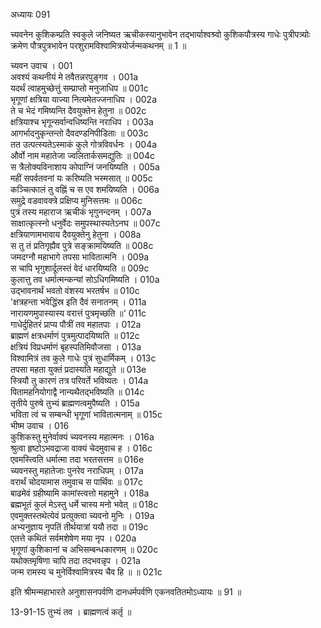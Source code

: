 अध्यायः 091

च्यवनेन कुशिकम्प्रति स्वकुले जनिष्यत ऋचीकस्यानुभावेन तद्भार्याश्वश्र्वो कुशिकपौत्रस्य गाधेः पुत्रीपत्र्योः क्रमेण पौत्रपुत्रभावेन परशुरामविश्वामित्रयोर्जन्मकथनम् ॥ 1 ॥

च्यवन उवाच ।	001  
अवश्यं कथनीयं मे तवैतन्नरपुङ्गव ।	001a  
यदर्थं त्वाहमुच्छेत्तुं सम्प्राप्तो मनुजाधिप ॥	001c  
भृगूणां क्षत्रिया याज्या नित्यमेतज्जनाधिप ।	002a  
ते च भेदं गमिष्यन्ति दैवयुक्तेन हेतुना ॥	002c  
क्षत्रियाश्च भृगून्सर्वान्वधिष्यन्ति नराधिप ।	003a  
आगर्भादनुकृन्तन्तो दैवदण्डनिपीडिताः ॥	003c  
तत उत्पत्स्यतेऽस्माकं कुले गोत्रविवर्धनः ।	004a  
और्वो नाम महातेजा ज्वलितार्कसमद्युतिः ॥	004c  
स त्रैलोक्यविनाशाय कोपाग्निं जनयिष्यति ।	005a  
महीं सपर्वतवनां यः करिष्यति भस्मसात् ॥	005c  
कञ्चित्कालं तु वह्निं च स एव शमयिष्यति ।	006a  
समुद्रे वडवावक्त्रे प्रक्षिप्य मुनिसत्तमः ॥	006c  
पुत्रं तस्य महाराज ऋचीकं भृगुनन्दनम् ।	007a  
साक्षात्कृत्स्नो धनुर्वेदः समुपस्थास्यतेऽनघ ॥	007c  
क्षत्रियाणामभावाय दैवयुक्तेनु हेतुना ।	008a  
स तु तं प्रतिगृह्यैव पुत्रे सङ्क्रामयिष्यति ॥	008c  
जमदग्नौ महाभागे तपसा भावितात्मनि ।	009a  
स चापि भृगुशार्दूलस्तं वेदं धारयिष्यति ॥	009c  
कुलात्तु तव धर्मात्मन्कन्यां सोऽधिगमिष्यति ।	010a  
उद्भावनार्थं भवतो वंशस्य भरतर्षभ ॥	010c  
\'क्षत्रहन्ता भवेद्धिंस्र इति दैवं सनातनम् ।	011a  
नारायणमुपास्यास्य वरात्तं पुत्रमृच्छति ॥\'	011c  
गाधेर्दुहितरं प्राप्य पौत्रीं तव महातपाः ।	012a  
ब्राह्मणं क्षत्रधर्माणं पुत्रमुत्पादयिष्यति ॥	012c  
क्षत्रियं विप्रधर्माणं बृहस्पतिमिवौजसा ।	013a  
विश्वामित्रं तव कुले गाधेः पुत्रं सुधार्मिकम् ।	013c  
तपसा महता युक्तं प्रदास्यति महाद्युते ॥	013e  
स्त्रियौ तु कारणं तत्र परिवर्ते भविष्यतः ।	014a  
पितामहनियोगाद्वै नान्यथैतद्भविष्यति ॥	014c  
तृतीये पुरुषे तुभ्यं ब्राह्मणत्वमुपैष्यति ।	015a  
भविता त्वं च सम्बन्धी भृगूणां भावितात्मनाम् ॥	015c  
भीष्म उवाच ।	016  
कुशिकस्तु मुनेर्वाक्यं च्यवनस्य महात्मनः ।	016a  
श्रुत्वा हृष्टोऽभवद्राजा वाक्यं चेदमुवाच ह ।	016c  
एवमस्त्विति धर्मात्मा तदा भरतसत्तम ॥	016e  
च्यवनस्तु महातेजाः पुनरेव नराधिपम् ।	017a  
वरार्थं चोदयामास तमुवाच स पार्थिवः ॥	017c  
बाढमेवं ग्रहीष्यामि कामांस्त्वत्तो महामुने ।	018a  
ब्रह्मभूतं कुलं मेऽस्तु धर्मे चास्य मनो भवेत् ॥	018c  
एवमुक्तस्तथेत्येवं प्रत्युक्त्वा च्यवनो मुनिः ।	019a  
अभ्यनुज्ञाय नृपतिं तीर्थयात्रां ययौ तदा ॥	019c  
एतत्ते कथितं सर्वमशेषेण मया नृप ।	020a  
भृगूणां कुशिकानां च अभिसम्बन्धकारणम् ॥	020c  
यथोक्तमृषिणा चापि तदा तदभवन्नृप ।	021a  
जन्म रामस्य च मुनेर्विश्वामित्रस्य चैव हि ॥ ॥	021c  

इति श्रीमन्महाभारते अनुशासनपर्वणि दानधर्मपर्वणि एकनवतितमोऽध्यायः ॥ 91 ॥

13-91-15 तुभ्यं तव । ब्राह्मणत्वं कर्तृ ॥
